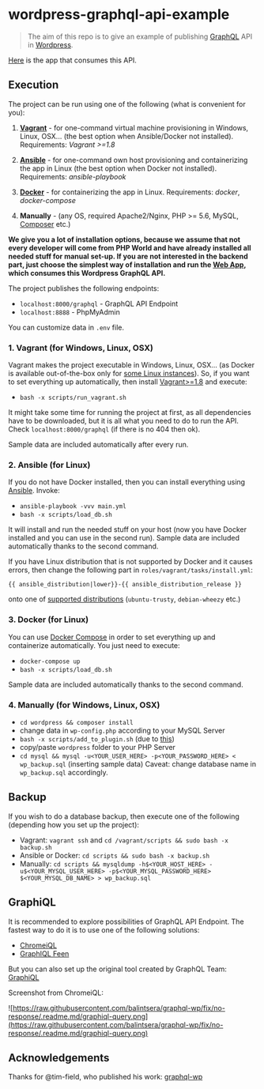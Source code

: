 # wordpress-graphql-api-example

>The aim of this repo is to give an example of publishing [GraphQL](http://graphql.org/) API in [Wordpress](https://wordpress.org/download/).

[Here](https://github.com/WeLikeGraphQL/react-apollo-example) is the app that consumes this API.

## Execution

The project can be run using one of the following (what is convenient for you):
 1. **[Vagrant](https://www.vagrantup.com/)** - for one-command virtual machine provisioning in Windows, Linux, OSX... (the best option when Ansible/Docker not installed). Requirements: *Vagrant >=1.8*
 
 2. **[Ansible](https://www.ansible.com/)** - for one-command own host provisioning and containerizing the app in Linux (the best option when Docker not installed). Requirements: *ansible-playbook*
 
 3. **[Docker](https://www.docker.com/)** - for containerizing the app in Linux. Requirements: *docker*, *docker-compose*
 
 4. **Manually** - (any OS, required Apache2/Nginx, PHP >= 5.6, MySQL, [Composer](https://getcomposer.org/) etc.)

**We give you a lot of installation options, because we assume that not every developer will come from PHP World and have already installed all needed stuff for manual set-up. If you are not interested in the backend part, just choose the simplest way of installation and run the [Web App](https://github.com/WeLikeGraphQL/react-apollo-example), which consumes this Wordpress GraphQL API.**

The project publishes the following endpoints:
 - `localhost:8000/graphql` - GraphQL API Endpoint
 - `localhost:8888` - PhpMyAdmin

You can customize data in `.env` file.

### 1. Vagrant (for Windows, Linux, OSX)

Vagrant makes the project executable in Windows, Linux, OSX... (as Docker is available out-of-the-box only for [some Linux instances](https://docs.docker.com/engine/installation/linux/)). So, if you want to set everything up automatically, then install [Vagrant>=1.8](https://www.vagrantup.com/) and execute:

 - `bash -x scripts/run_vagrant.sh`

It might take some time for running the project at first, as all dependencies have to be downloaded, but it is all what you need to do to run the API. Check `localhost:8000/graphql` (if there is no 404 then ok). 

Sample data are included automatically after every run.

### 2. Ansible (for Linux)

If you do not have Docker installed, then you can install everything using [Ansible](https://www.ansible.com/). Invoke:

 - `ansible-playbook -vvv main.yml`
 - `bash -x scripts/load_db.sh`

It will install and run the needed stuff on your host (now you have Docker installed and you can use in the second run). Sample data are included automatically thanks to the second command.

If you have Linux distribution that is not supported by Docker and it causes errors, then change the following part in `roles/vagrant/tasks/install.yml`:

`{{ ansible_distribution|lower}}-{{ ansible_distribution_release }}`

onto one of [supported distributions](https://docs.docker.com/engine/installation/linux/) (`ubuntu-trusty`, `debian-wheezy` etc.)



### 3. Docker (for Linux)

You can use [Docker Compose](https://docs.docker.com/compose/) in order to set everything up and containerize automatically. You just need to execute:

 - `docker-compose up`
 - `bash -x scripts/load_db.sh`

Sample data are included automatically thanks to the second command.

### 4. Manually (for Windows, Linux, OSX)

 - `cd wordpress && composer install`
 - change data in `wp-config.php` according to your MySQL Server
 - `bash -x scripts/add_to_plugin.sh` (due to [this](https://github.com/tim-field/graphql-wp/pull/9))
 - copy/paste `wordpress` folder to your PHP Server
 - `cd mysql && mysql -u<YOUR_USER_HERE> -p<YOUR_PASSWORD_HERE> < wp_backup.sql` (inserting sample data) Caveat: change database name in `wp_backup.sql` accordingly.

## Backup

If you wish to do a database backup, then execute one of the following (depending how you set up the project):

 - Vagrant: `vagrant ssh` and `cd /vagrant/scripts && sudo bash -x backup.sh`
 - Ansible or Docker: `cd scripts && sudo bash -x backup.sh`
 - Manually: `cd scripts && mysqldump -h$<YOUR_HOST_HERE> -u$<YOUR_MYSQL_USER_HERE> -p$<YOUR_MYSQL_PASSWORD_HERE> $<YOUR_MYSQL_DB_NAME> > wp_backup.sql`

## GraphiQL

It is recommended to explore possibilities of GraphQL API Endpoint. The fastest way to do it is to use one of the following solutions:
 - [ChromeiQL](https://chrome.google.com/webstore/detail/chromeiql/fkkiamalmpiidkljmicmjfbieiclmeij)
 - [GraphIQL Feen](https://chrome.google.com/webstore/detail/graphiql-feen/mcbfdonlkfpbfdpimkjilhdneikhfklp)

But you can also set up the original tool created by GraphQL Team: [GraphiQL](https://github.com/graphql/graphiql)

Screenshot from ChromeiQL:

![https://raw.githubusercontent.com/balintsera/graphql-wp/fix/no-response/.readme.md/graphiql-query.png](https://raw.githubusercontent.com/balintsera/graphql-wp/fix/no-response/.readme.md/graphiql-query.png)

## Acknowledgements
Thanks for @tim-field, who published his work: [graphql-wp](https://github.com/tim-field/graphql-wp)
